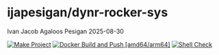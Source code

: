 ijapesigan/dynr-rocker-sys
================
Ivan Jacob Agaloos Pesigan
2025-08-30

<!-- README.md is generated from .setup/readme/README.Rmd. Please edit that file -->

<!-- badges: start -->

[![Make
Project](https://github.com/ijapesigan/docker-dynr-rocker-sys/actions/workflows/make.yml/badge.svg)](https://github.com/ijapesigan/docker-dynr-rocker-sys/actions/workflows/make.yml)
[![Docker Build and Push
\[amd64/arm64\]](https://github.com/ijapesigan/docker-dynr-rocker-sys/actions/workflows/docker-build-push-multi.yml/badge.svg)](https://github.com/ijapesigan/docker-dynr-rocker-sys/actions/workflows/docker-build-push-multi.yml)
[![Shell
Check](https://github.com/ijapesigan/docker-dynr-rocker-sys/actions/workflows/shellcheck.yml/badge.svg)](https://github.com/ijapesigan/docker-dynr-rocker-sys/actions/workflows/shellcheck.yml)
<!-- badges: end -->
